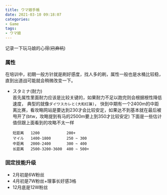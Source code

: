 ```yaml
---
title: ウマ娘手帳
date: 2021-03-10 09:18:07
categories:
- Game
tags:
- ウマ娘
---
```

记录一下玩马娘的心得(~~已弃坑~~)
<!--more-->
### 属性
在培训中，初期一般方针就是刷好感度，找人多的刷，属性一般也是水桶比较稳，直到出道战可能就会稍微改变一下。
- スタミナ(耐力)  
  首先属性里面耐力应该是比较关键的，如果耐力不足以跑完则会根据根性降低速度， 典型的就像`ダイワスカレと(大和红骥)`，
  快到中期有一个2400m的中距离比赛，看攻略网站是要达到230才会比较安定，如果达不到基本就在最后被甩开了(btw，攻略提到有马的2500m要上到350才比较安定)
  下面是一些估计值但跟上面看到的攻略不太一样
  ```
  短距离   1200            200+
  マイル   1400-1800       250 ~ 300
  中距离   2000-2400       300 ~ 400
  长距离   2500-3200-3600  400 ~ 500+
  ```

### 固定技能升级
- 2月初是6W粉丝
- 4月初是7W粉丝+理事长好感3格
- 12月底是12W粉丝
  
  
  